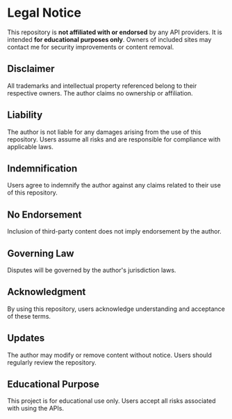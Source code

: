 # Legal Notice

This repository is **not affiliated with or endorsed** by any API providers. It is intended **for educational purposes only**. Owners of included sites may contact me for security improvements or content removal.

## Disclaimer

All trademarks and intellectual property referenced belong to their respective owners. The author claims no ownership or affiliation.

## Liability

The author is not liable for any damages arising from the use of this repository. Users assume all risks and are responsible for compliance with applicable laws.

## Indemnification

Users agree to indemnify the author against any claims related to their use of this repository.

## No Endorsement

Inclusion of third-party content does not imply endorsement by the author.

## Governing Law

Disputes will be governed by the author's jurisdiction laws.

## Acknowledgment

By using this repository, users acknowledge understanding and acceptance of these terms.

## Updates

The author may modify or remove content without notice. Users should regularly review the repository.

## Educational Purpose

This project is for educational use only. Users accept all risks associated with using the APIs.

